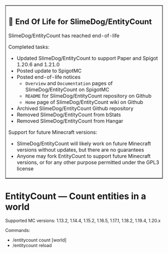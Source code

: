 <table border=1><tr><td>
<h2>🛑 End Of Life for SlimeDog/EntityCount</h2>

SlimeDog/EntityCount has reached end-of-life

Completed tasks:
- Updated SlimeDog/EntityCount to support Paper and Spigot 1.20.6 and 1.21.0
- Posted update to SpigotMC
- Posted end-of-life notices
  - `Overview` and `Documentation` pages of SlimeDog/EntityCount on SpigotMC
  - `README` for SlimeDog/EntityCount repository on Github
  - `Home` page of SlimeDog/EntityCount wiki on Github
- Archived SlimeDog/EntityCount Github repository
- Removed SlimeDog/EntityCount from bStats
- Removed SlimeDog/EntityCount from Hangar

Support for future Minecraft versions:
- SlimeDog/EntityCount will likely work on future Minecraft versions without updates, but there are no guarantees
- Anyone may fork EntityCount to support future Minecraft versions, or for any other purpose permitted under the GPL3 license
</td></tr></table>

# EntityCount &mdash; Count entities in a world

Supported MC versions: 1.13.2, 1.14.4, 1.15.2, 1.16.5, 1.17.1, 1.18.2, 1.19.4, 1.20.x

Commands:
- /entitycount count [world]
- /entitycount reload
